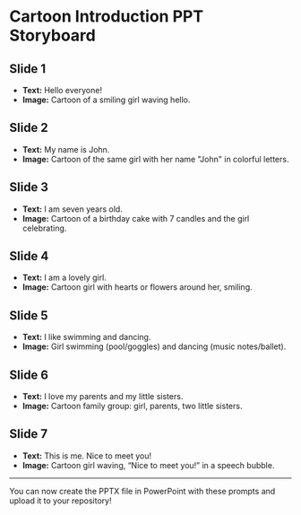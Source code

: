 # Cartoon Introduction PPT Storyboard

## Slide 1
- **Text:** Hello everyone!
- **Image:** Cartoon of a smiling girl waving hello.

## Slide 2
- **Text:** My name is John.
- **Image:** Cartoon of the same girl with her name "John" in colorful letters.

## Slide 3
- **Text:** I am seven years old.
- **Image:** Cartoon of a birthday cake with 7 candles and the girl celebrating.

## Slide 4
- **Text:** I am a lovely girl.
- **Image:** Cartoon girl with hearts or flowers around her, smiling.

## Slide 5
- **Text:** I like swimming and dancing.
- **Image:** Girl swimming (pool/goggles) and dancing (music notes/ballet).

## Slide 6
- **Text:** I love my parents and my little sisters.
- **Image:** Cartoon family group: girl, parents, two little sisters.

## Slide 7
- **Text:** This is me. Nice to meet you!
- **Image:** Cartoon girl waving, “Nice to meet you!” in a speech bubble.

---

You can now create the PPTX file in PowerPoint with these prompts and upload it to your repository!
